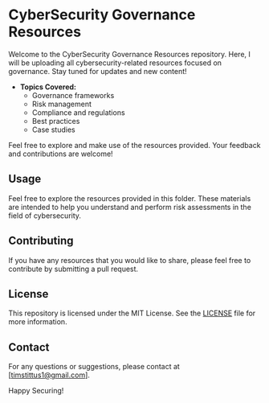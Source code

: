 # CyberSecurity Governance Resources

Welcome to the CyberSecurity Governance Resources repository. Here, I will be uploading all cybersecurity-related resources focused on governance. Stay tuned for updates and new content!

- **Topics Covered:**
    - Governance frameworks
    - Risk management
    - Compliance and regulations
    - Best practices
    - Case studies

Feel free to explore and make use of the resources provided. Your feedback and contributions are welcome!

## Usage

Feel free to explore the resources provided in this folder. These materials are intended to help you understand and perform risk assessments in the field of cybersecurity.

## Contributing

If you have any resources that you would like to share, please feel free to contribute by submitting a pull request.

## License

This repository is licensed under the MIT License. See the [LICENSE](LICENSE) file for more information.

## Contact

For any questions or suggestions, please contact at [timstittus1@gmail.com].

Happy Securing!